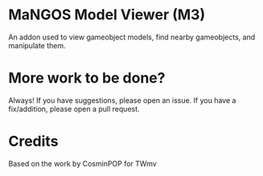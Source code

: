 # MaNGOS Model Viewer (M3)
An addon used to view gameobject models, find nearby gameobjects, and manipulate them.

# More work to be done?
Always! If you have suggestions, please open an issue. If you have a fix/addition, please open a pull request.

# Credits
Based on the work by CosminPOP for TWmv
